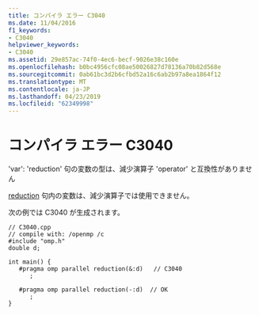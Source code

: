 ```yaml
---
title: コンパイラ エラー C3040
ms.date: 11/04/2016
f1_keywords:
- C3040
helpviewer_keywords:
- C3040
ms.assetid: 29e857ac-74f0-4ec6-becf-9026e38c160e
ms.openlocfilehash: b0bc4956cfc08ae50026827d78136a70b82d568e
ms.sourcegitcommit: 0ab61bc3d2b6cfbd52a16c6ab2b97a8ea1864f12
ms.translationtype: MT
ms.contentlocale: ja-JP
ms.lasthandoff: 04/23/2019
ms.locfileid: "62349998"
---
```

# <a name="compiler-error-c3040"></a>コンパイラ エラー C3040

'var': 'reduction' 句の変数の型は、減少演算子 'operator' と互換性がありません

[reduction](../../parallel/openmp/reference/reduction.md) 句内の変数は、減少演算子では使用できません。

次の例では C3040 が生成されます。

```
// C3040.cpp
// compile with: /openmp /c
#include "omp.h"
double d;

int main() {
   #pragma omp parallel reduction(&:d)   // C3040
      ;

   #pragma omp parallel reduction(-:d)  // OK
      ;
}
```